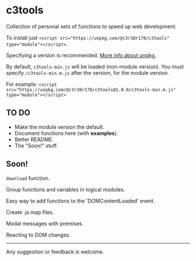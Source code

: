 # c3tools
Collection of personal sets of functions to speed up web development.

To install just `<script src="https://unpkg.com/@c3r38r170/c3tools" type="module"></script>`.

Specifying a version is recommended. [More info about unpkg.](https://unpkg.com/)

By default, `c3tools-min.js` will be loaded (non-module version). You must specify `/c3tools-min.m.js` after the version, for the module version.

For example: `<script src="https://unpkg.com/@c3r38r170/c3tools@1.0.0/c3tools-min.m.js" type="module"></script>`

## TO DO
- Make the module version the default.
- Document functions here (with **examples**).
- Better README.
- The "Soon!" stuff.

## Soon!
`download` function.

Group functions and variables in logical modules.

Easy way to add functions to the 'DOMContentLoaded' event.

Create .js.map files.

Modal messages with premises.

Reacting to DOM changes.

---
Any suggestion or feedback is welcome.